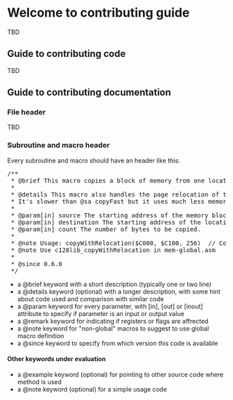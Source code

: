# Welcome to contributing guide
TBD
## Guide to contributing code
TBD

## Guide to contributing documentation
### File header
TBD

### Subroutine and macro header
Every subroutine and macro should have an header like this:

<pre>
/**
 * @brief This macro copies a block of memory from one location to another using page relocation.
 * 
 * @details This macro also handles the page relocation of the memory block during the copy operation.
 * It's slower than @sa copyFast but it uses much less memory, especially for large memory blocks copy.
 *
 * @param[in] source The starting address of the memory block to be copied.
 * @param[in] destination The starting address of the location where the memory block will be copied to.
 * @param[in] count The number of bytes to be copied.
 *
 * @note Usage: copyWithRelocation($C000, $C100, 256)  // Copies 256 bytes from memory location $C000 to $C100 with relocation
 * @note Use c128lib_copyWithRelocation in mem-global.asm
 *
 * @since 0.6.0
 */
</pre>

* a @brief keyword with a short description (typically one or two line)
* a @details keyword (optional) with a longer description, with some hint about code used and comparison with similar code
* a @param keyword for every parameter, with [in], [out] or [inout] attribute to specify if parameter is an input
or output value
* a @remark keyword for indicating if registers or flags are affrected
* a @note keyword for "non-global" macros to suggest to use global macro definition
* a @since keyword to specify from which version this code is available

#### Other keywords under evaluation
* a @example keyword (optional) for pointing to other source code where method is used
* a @note keyword (optional) for a simple usage code
